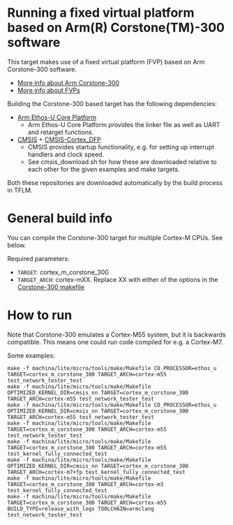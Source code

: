  <!-- mdformat off(b/169948621#comment2) -->

# Running a fixed virtual platform based on Arm(R) Corstone(TM)-300 software

This target makes use of a fixed virtual platform (FVP) based on Arm
Corstone-300 software.
- [More info about Arm Corstone-300](
https://developer.arm.com/ip-products/subsystem/corstone/corstone-300)
- [More info about FVPs](https://developer.arm.com/tools-and-software/simulation-models/fixed-virtual-platforms)

Building the Corstone-300 based target has the following dependencies:

-   [Arm Ethos-U Core Platform](https://gitlab.arm.com/artificial-intelligence/ethos-u/ethos-u-core-platform)
    -   Arm Ethos-U Core Platform provides the linker file as well as UART and retarget functions.
-   [CMSIS](https://github.com/ARM-software/CMSIS_6) + [CMSIS-Cortex_DFP](https://github.com/ARM-software/Cortex_DFP)
    -   CMSIS provides startup functionality, e.g. for setting up interrupt handlers and clock speed.
    -   See cmsis_download.sh for how these are downloaded relative to each other for the given examples and make targets.

Both these repositories are downloaded automatically by the build process in
TFLM.

# General build info

You can compile the Corstone-300 target for multiple Cortex-M CPUs. See below.

Required parameters:

-   ```TARGET```: cortex_m_corstone_300
-   ```TARGET_ARCH```: cortex-mXX. Replace XX with either of the options in the [Corstone-300 makefile](https://github.com/machina/tflite-micro/tree/main/machina/lite/micro/tools/make/targets/cortex_m_corstone_300_makefile.inc)

# How to run

Note that Corstone-300 emulates a Cortex-M55 system, but it is backwards
compatible. This means one could run code compiled for e.g. a Cortex-M7.

Some examples:

```
make -f machina/lite/micro/tools/make/Makefile CO_PROCESSOR=ethos_u TARGET=cortex_m_corstone_300 TARGET_ARCH=cortex-m55 test_network_tester_test
make -f machina/lite/micro/tools/make/Makefile OPTIMIZED_KERNEL_DIR=cmsis_nn TARGET=cortex_m_corstone_300 TARGET_ARCH=cortex-m55 test_network_tester_test
make -f machina/lite/micro/tools/make/Makefile CO_PROCESSOR=ethos_u OPTIMIZED_KERNEL_DIR=cmsis_nn TARGET=cortex_m_corstone_300 TARGET_ARCH=cortex-m55 test_network_tester_test
make -f machina/lite/micro/tools/make/Makefile TARGET=cortex_m_corstone_300 TARGET_ARCH=cortex-m55 test_network_tester_test
make -f machina/lite/micro/tools/make/Makefile TARGET=cortex_m_corstone_300 TARGET_ARCH=cortex-m55 test_kernel_fully_connected_test
make -f machina/lite/micro/tools/make/Makefile OPTIMIZED_KERNEL_DIR=cmsis_nn TARGET=cortex_m_corstone_300 TARGET_ARCH=cortex-m7+fp test_kernel_fully_connected_test
make -f machina/lite/micro/tools/make/Makefile TARGET=cortex_m_corstone_300 TARGET_ARCH=cortex-m3 test_kernel_fully_connected_test
make -f machina/lite/micro/tools/make/Makefile TARGET=cortex_m_corstone_300 TARGET_ARCH=cortex-m55 BUILD_TYPE=release_with_logs TOOLCHAIN=armclang test_network_tester_test
```
